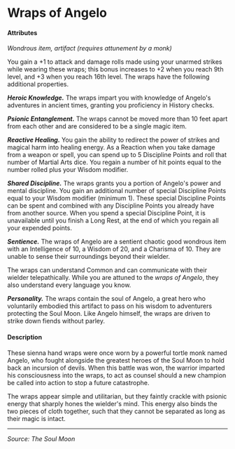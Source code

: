 # Wraps of Angelo

#### Attributes

_Wondrous item, artifact (requires attunement by a monk)_

You gain a +1 to attack and damage rolls made using your unarmed strikes while wearing these wraps; this bonus increases to +2 when you reach 9th level, and +3 when you reach 16th level. The wraps have the following additional properties.

_**Heroic Knowledge.**_ The wraps impart you with knowledge of Angelo's adventures in ancient times, granting you proficiency in History checks.

_**Psionic Entanglement.**_ The wraps cannot be moved more than 10 feet apart from each other and are considered to be a single magic item.

_**Reactive Healing.**_ You gain the ability to redirect the power of strikes and magical harm into healing energy. As a Reaction when you take damage from a weapon or spell, you can spend up to 5 Discipline Points and roll that number of Martial Arts dice. You regain a number of hit points equal to the number rolled plus your Wisdom modifier.

_**Shared Discipline.**_ The wraps grants you a portion of Angelo's power and mental discipline. You gain an additional number of special Discipline Points equal to your Wisdom modifier (minimum 1). These special Discipline Points can be spent and combined with any Discipline Points you already have from another source. When you spend a special Discipline Point, it is unavailable until you finish a Long Rest, at the end of which you regain all your expended points.

_**Sentience.**_ The wraps of Angelo are a sentient chaotic good wondrous item with an Intelligence of 10, a Wisdom of 20, and a Charisma of 10. They are unable to sense their surroundings beyond their wielder.

The wraps can understand Common and can communicate with their wielder telepathically. While you are attuned to the _wraps of Angelo_, they also understand every language you know.

_**Personality.**_ The wraps contain the soul of Angelo, a great hero who voluntarily embodied this artifact to pass on his wisdom to adventurers protecting the Soul Moon. Like Angelo himself, the wraps are driven to strike down fiends without parley.

#### Description

These sienna hand wraps were once worn by a powerful tortle monk named Angelo, who fought alongside the greatest heroes of the Soul Moon to hold back an incursion of devils. When this battle was won, the warrior imparted his consciousness into the wraps, to act as counsel should a new champion be called into action to stop a future catastrophe.

The wraps appear simple and utilitarian, but they faintly crackle with psionic energy that sharply hones the wielder's mind. This energy also binds the two pieces of cloth together, such that they cannot be separated as long as their magic is intact.

---

_Source: The Soul Moon_

